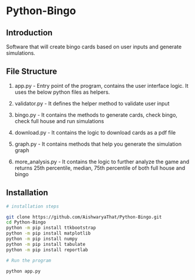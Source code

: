 # Python-Bingo

## Introduction

Software that will create bingo cards based on user inputs and generate simulations.

## File Structure

1. app.py - Entry point of the program, contains the user interface logic. It uses the below python files as helpers.

2. validator.py - It defines the helper method to validate user input

3. bingo.py - It contains the methods to generate cards, check bingo, check full house and run simulations

4. download.py - It contains the logic to download cards as a pdf file

5. graph.py - It contains methods that help you generate the simulation graph

5. more_analysis.py - It contains the logic to further analyze the game and returns 25th percentile, median, 75th percentile of both full house and bingo

## Installation

```bash
# installation steps

git clone https://github.com/AishwaryaThat/Python-Bingo.git
cd Python-Bingo
python -m pip install ttkbootstrap
python -m pip install matplotlib
python -m pip install numpy
python -m pip install tabulate
python -m pip install reportlab

# Run the program

python app.py